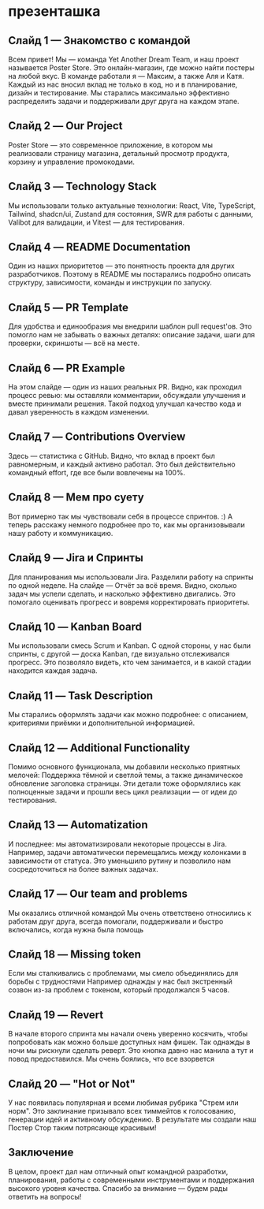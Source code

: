 # презенташка

## Слайд 1 — Знакомство с командой

Всем привет! Мы — команда Yet Another Dream Team, и наш проект называется Poster Store. Это онлайн-магазин, где можно найти постеры на любой вкус.
В команде работали я — Максим, а также Аля и Катя. Каждый из нас вносил вклад не только в код, но и в планирование, дизайн и тестирование. Мы старались максимально эффективно распределить задачи и поддерживали друг друга на каждом этапе.

## Слайд 2 — Our Project

Poster Store — это современное приложение, в котором мы реализовали страницу магазина, детальный просмотр продукта, корзину и управление промокодами.

## Слайд 3 — Technology Stack

Мы использовали только актуальные технологии:
React, Vite, TypeScript, Tailwind, shadcn/ui, Zustand для состояния, SWR для работы с данными, Valibot для валидации, и Vitest — для тестирования.

## Слайд 4 — README Documentation

Один из наших приоритетов — это понятность проекта для других разработчиков. Поэтому в README мы постарались подробно описать структуру, зависимости, команды и инструкции по запуску.

## Слайд 5 — PR Template

Для удобства и единообразия мы внедрили шаблон pull request'ов.
Это помогло нам не забывать о важных деталях: описание задачи, шаги для проверки, скриншоты — всё на месте.

## Слайд 6 — PR Example

На этом слайде — один из наших реальных PR. Видно, как проходил процесс ревью: мы оставляли комментарии, обсуждали улучшения и вместе принимали решения. Такой подход улучшал качество кода и давал уверенность в каждом изменении.

## Слайд 7 — Contributions Overview

Здесь — статистика с GitHub. Видно, что вклад в проект был равномерным, и каждый активно работал. Это был действительно командный effort, где все были вовлечены на 100%.

## Слайд 8 — Мем про суету

Вот примерно так мы чувствовали себя в процессе спринтов. :)
А теперь расскажу немного подробнее про то, как мы организовывали нашу работу и коммуникацию.

## Слайд 9 — Jira и Спринты

Для планирования мы использовали Jira. Разделили работу на спринты по одной неделе.
На слайде — Отчёт за всё время. Видно, сколько задач мы успели сделать, и насколько эффективно двигались. Это помогало оценивать прогресс и вовремя корректировать приоритеты.

## Слайд 10 — Kanban Board

Мы использовали смесь Scrum и Kanban.
С одной стороны, у нас были спринты, с другой — доска Kanban, где визуально отслеживался прогресс. Это позволяло видеть, кто чем занимается, и в какой стадии находится каждая задача.

## Слайд 11 — Task Description

Мы старались оформлять задачи как можно подробнее: с описанием, критериями приёмки и дополнительной информацией.

## Слайд 12 — Additional Functionality

Помимо основного функционала, мы добавили несколько приятных мелочей:
Поддержка тёмной и светлой темы, а также динамическое обновление заголовка страницы.
Эти детали тоже оформлялись как полноценные задачи и прошли весь цикл реализации — от идеи до тестирования.

## Слайд 13 — Automatization

И последнее: мы автоматизировали некоторые процессы в Jira.
Например, задачи автоматически перемещались между колонками в зависимости от статуса. Это уменьшило рутину и позволило нам сосредоточиться на более важных задачах.

<!-- ## Слайд 14 —
## Слайд 15 —
## Слайд 16 — -->


## Слайд 17 — Our team and problems

Мы оказались отличной командой
Мы очень ответствено относились к работам друг друга, всегда помогали, поддерживали и быстро включались, когда нужна была помощь

## Слайд 18 — Missing token

Если мы сталкивались с проблемами, мы смело объединялись для борьбы с трудностями
Например однажды у нас был экстренный созвон из-за проблем с токеном, который продолжался 5 часов.

## Слайд 19 — Revert

В начале второго спринта мы начали очень уверенно косячить, чтобы попробовать как можно больше доступных нам фишек. Так однажды в ночи мы рискнули сделать реверт. Это кнопка давно нас манила а тут и повод предоставился.
Мы очень боялись, что все взорвется

## Слайд 20 — "Hot or Not"

У нас появилась популярная и всеми любимая рубрика "Стрем или норм". Это заклинание призывало всех тиммейтов к голосованию, генерации идей и активному обсуждению.
В результате мы создали наш Постер Стор таким потрясающе красивым!

## Заключение

В целом, проект дал нам отличный опыт командной разработки, планирования, работы с современными инструментами и поддержания высокого уровня качества.
Спасибо за внимание — будем рады ответить на вопросы!
